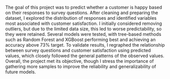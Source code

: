 The goal of this project was to predict whether a customer is happy based on their responses to survey questions. After cleaning and preparing the dataset, I explored the distribution of responses and identified variables most associated with customer satisfaction. I initially considered removing outliers, but due to the limited data size, this led to worse predictability, so they were retained. Several models were tested, with tree-based methods such as Random Forest and XGBoost performing best and achieving an accuracy above 73% target. To validate results, I regraphed the relationship between survey questions and customer satisfaction using predicted values, which closely followed the general patterns of the observed values. Overall, the project met its objective, though I stress the importance of gathering more samples to improve the reliability and generalizability of future models.
